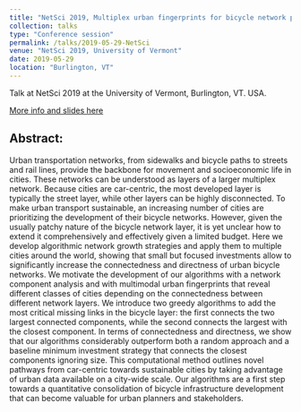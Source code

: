 ```yaml
---
title: "NetSci 2019, Multiplex urban fingerprints for bicycle network planning"
collection: talks
type: "Conference session"
permalink: /talks/2019-05-29-NetSci
venue: "NetSci 2019, University of Vermont"
date: 2019-05-29
location: "Burlington, VT"
---
```


Talk at NetSci 2019 at the University of Vermont, Burlington, VT. USA.

[More info and slides here](https://luisnatera.com/posts/2019/05/Multiplex-Bike/)

## Abstract:
Urban transportation networks, from sidewalks and bicycle paths to streets and rail lines, provide the backbone for movement and socioeconomic life in cities. These networks can be understood as layers of a larger multiplex network. Because cities are car-centric, the most developed layer is typically the street layer, while other layers can be highly disconnected. To make urban transport sustainable, an increasing number of cities are prioritizing the development of their bicycle networks. However, given the usually patchy nature of the bicycle network layer, it is yet unclear how to extend it comprehensively and effectively given a limited budget. Here we develop algorithmic network growth strategies and apply them to multiple cities around the world, showing that small but focused investments allow to significantly increase the connectedness and directness of urban bicycle networks. We motivate the development of our algorithms with a network component analysis and with multimodal urban fingerprints that reveal different classes of cities depending on the connectedness between different network layers. We introduce two greedy algorithms to add the most critical missing links in the bicycle layer: the first connects the two largest connected components, while the second connects the largest with the closest component. In terms of connectedness and directness, we show that our algorithms considerably outperform both a random approach and a baseline minimum investment strategy that connects the closest components ignoring size. This computational method outlines novel pathways from car-centric towards sustainable cities by taking advantage of urban data available on a city-wide scale. Our algorithms are a first step towards a quantitative consolidation of bicycle infrastructure development that can become valuable for urban planners and stakeholders.
